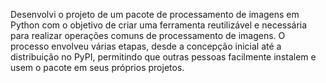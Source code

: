 Desenvolvi o projeto de um pacote de processamento de imagens em Python com o objetivo de criar uma ferramenta reutilizável e necessária para realizar operações comuns de processamento de imagens. O processo envolveu várias etapas, desde a concepção inicial até a distribuição no PyPI, permitindo que outras pessoas facilmente instalem e usem o pacote em seus próprios projetos.
